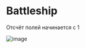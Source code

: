 # Battleship
Отсчёт полей начинается с 1

![image](https://user-images.githubusercontent.com/74274223/218207892-0114c6d9-a7be-4f8d-a166-3c24fb505e36.png)



